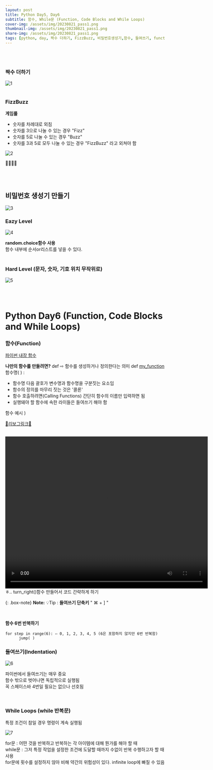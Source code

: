 ```yaml
---
layout: post
title: Python Day5, Day6
subtitle: 함수, While문 (Function, Code Blocks and While Loops)
cover-img: /assets/img/20230821_pass1.png
thumbnail-img: /assets/img/20230821_pass1.png
share-img: /assets/img/20230821_pass1.png
tags: [python, day, 짝수 더하기, FizzBuzz, 비밀번호생성기,함수, 들여쓰기, function, indentation, while문, 리보그, reeborg]
---
```

<br><br>

### 짝수 더하기  

![1](/assets/img/20230821_even.png)
<br><br>

### FizzBuzz   
**게임룰**  
- 숫자를 차례대로 외침
- 숫자를 3으로 나눌 수 있는 경우 "Fizz" 
- 숫자를 5로 나눌 수 있는 경우 "Buzz" 
- 숫자를 3과 5로 모두 나눌 수 있는 경우 "FizzBuzz" 라고 외쳐야 함
  
![2](/assets/img/20230821_fizzbuzz.png)

👏👏👏💯  

<br><br>
## 비밀번호 생성기 만들기  
![3](/assets/img/20230821_pass1.png)  


### Eazy Level
![4](/assets/img/20230821_pass2.png)  

**random.choice함수 사용**  
함수 내부에 순서or리스트를 넣을 수 있다.  
<br>
### Hard Level (문자, 숫자, 기호 위치 무작위로)
![5](/assets/img/20230821_pass3.png) 

<br><br>
# Python Day6 (Function, Code Blocks and While Loops)  

### 함수(Function)
[파이썬 내장 함수](https://docs.python.org/3/library/functions.html)  


**나만의 함수를 만들려면?**
def ⇨ 함수를 생성하거나 정의한다는 의미
def <u>my_function</u> 함수명( ) : 
- 함수명 다음 괄호가 변수명과 함수명을 구분짓는 요소임
- 함수의 정의를 마무리 짓는 것은 '콜론'
- 함수 호출하려면(Calling Functions) 간단히 함수의 이름만 입력하면 됨 
- 실행돼야 할 함수에 속한 라이들은 들여쓰기 해야 함

함수 예시 ) 

[🤖리보그링크🤖](https://reeborg.ca/reeborg.html?lang=en&mode=python&menu=worlds%2Fmenus%2Freeborg_intro_en.json&name=Alone&url=worlds%2Ftutorial_en%2Falone.json)

<br>
<video width="640" height="480" controls>
  <source src="/assets/img/20230821_reeborg.mp4" type="video/mp4">
</video>
<br>
ㅎ.. turn_right()함수 만들어서 코드 간략하게 하기

{: .box-note}
**Note:** 💡Tip :  **들여쓰기 단축키**  " ⌘ + ] "

<br>

**함수 6번 반복하기**

~~~
for step in range(6): ⇦ 0, 1, 2, 3, 4, 5 (6은 포함하지 않지만 6번 반복함)
      jump( )
~~~

### 들여쓰기(Indentation)  
![6](/assets/img/20230821_inden1.png) 

파이썬에서 들여쓰기는 매우 중요  
함수 밖으로 벗어나면 독립적으로 실행됨  
꼭 스페이스바 4번일 필요는 없으나 선호됨  

<br>

### While Loops (while 반복문)  

특정 조건이 참일 경우 명령이 계속 실행됨  

![7](/assets/img/20230821_while.png)  


for문 : 어떤 것을 반복하고 반복하는 각 아이템에 대해 뭔가를 해야 할 때  
while문 : 그저 특정 작업을 설정한 조건에 도달할 때까지 수없이 반복 수행하고자 할 때 사용  
for문에 횟수를 설정하지 않아 비해 약간의 위험성이 있다. infinite loop에 빠질 수 있음  
